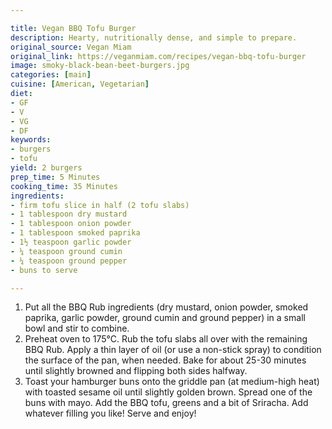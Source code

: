 ```yaml
---

title: Vegan BBQ Tofu Burger
description: Hearty, nutritionally dense, and simple to prepare.
original_source: Vegan Miam
original_link: https://veganmiam.com/recipes/vegan-bbq-tofu-burger
image: smoky-black-bean-beet-burgers.jpg
categories: [main]
cuisine: [American, Vegetarian]
diet:
- GF
- V
- VG
- DF
keywords:
- burgers
- tofu
yield: 2 burgers
prep_time: 5 Minutes
cooking_time: 35 Minutes
ingredients:
- firm tofu slice in half (2 tofu slabs)
- 1 tablespoon dry mustard
- 1 tablespoon onion powder
- 1 tablespoon smoked paprika
- 1½ teaspoon garlic powder
- ¼ teaspoon ground cumin
- ¼ teaspoon ground pepper
- buns to serve

---
```


1. Put all the BBQ Rub ingredients (dry mustard, onion powder, smoked paprika, garlic powder, ground cumin and ground pepper) in a small bowl and stir to combine.
2. Preheat oven to 175°C. Rub the tofu slabs all over with the remaining BBQ Rub. Apply a thin layer of oil (or use a non-stick spray) to condition the surface of the pan, when needed. Bake for about 25-30 minutes until slightly browned and flipping both sides halfway.
3. Toast your hamburger buns onto the griddle pan (at medium-high heat) with toasted sesame oil until slightly golden brown. Spread one of the buns with mayo. Add the BBQ tofu, greens and a bit of Sriracha. Add whatever filling you like! Serve and enjoy!
